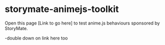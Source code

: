 # storymate-animejs-toolkit

Open this page [Link to go here] to test anime.js behaviours sponsored by StoryMate. 

-double down on link here too
